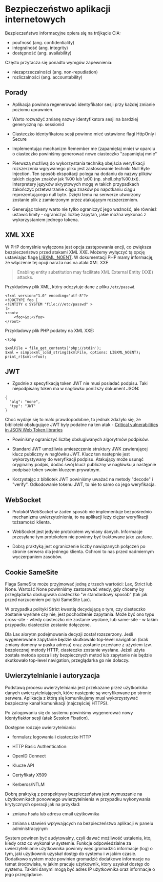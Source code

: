 # Bezpieczeństwo aplikacji internetowych

Bezpieczeństwo informacyjne opiera się na trójkącie CIA:
* poufność (ang. confidentiality)
* integralność (ang. integrity)
* dostępność (ang. availability)

Często przytacza się ponadto wymgów zapewnienia:
* niezaprzeczalności (ang. non-repudiation)
* rozliczalności (ang. accountability)

## Porady

* Aplikacja powinna regenerować identyfikator sesji przy każdej zmianie poziomu uprawnień.

* Warto rozważyć zmianę nazwy identyfikatora sesji na bardziej generyczną np. sessionid

* Ciasteczko identyfikatora sesji powinno mieć ustawione flagi HttpOnly i Secure

* Implementując mechanizm Remember me (zapamiętaj mnie) w oparciu o ciasteczko powiniśmy generować nowe ciasteczko "zapamiętaj mnie"

* Pierwszą możliwą do wykorzystania techniką obejścia weryfikacji rozszerzenia wgrywanego pliku jest zastosowanie techniki Null Byte Injection.
Ten sposób ekspoitacji polega na dodaniu do nazwy plików takich ciągów znaków jak %00 lub \x00 (np. shell.php%00.txt).
Interpretery języków skryptowych mogą w takich przypadkach zakończyć przetwarzanie ciągu znaków po napotkaniu ciągu reprezentującego null byte.
Dzięki temu na serwerze utworzony zostanie plik z zamierzonym przez atakującym rozszerzeniem.

* Generując tokeny warto nie tylko ograniczyć jego ważność, ale również ustawić limity - ograniczyć liczbę zapytań, jakie można wykonać z wykorzystaniem jednego tokena.

## XML XXE

W PHP domyślnie wyłączona jest opcja zastępowania encji, co zwiększa bezpieczeństwo przed atakami XML XXE.
Możemy wyłączyć tą opcję ustawiając flagę [LIBXML_NOENT](https://www.php.net/manual/en/libxml.constants.php#constant.libxml-noent).
W dokumentacji PHP mamy informację, że włączenie tej opcji naraża nas na ataki XML XXE
> Enabling entity substitution may facilitate XML External Entity (XXE) attacks.

Przykładowy plik XML, który odczytuje dane z pliku `/etc/passwd`.
```
<?xml version="1.0" encoding="utf-8"?>
<!DOCTYPE foo [
<!ENTITY x SYSTEM "file:///etc/passwd" >
]>
<root>
    <foo>&x;</foo>
</root>
```

Przykładowy plik PHP podatny na XML XXE:
```
<?php

$xmlFile = file_get_contents('php://stdin');
$xml = simplexml_load_string($xmlFile, options: LIBXML_NOENT);
print_r($xml->foo);
```

## JWT

* Zgodnie z specyfikacją token JWT nie musi posiadać podpisu. Taki niepodpisany token ma w nagłówku poniższy dokument JSON:

```
{
  "alg": "none",
  "typ": "JWT"
}
```

Choć wydaje się to mało prawdopodobne, to jednak zdażyło się, że biblioteki obsługujące JWT były podatne na ten atak - [Critical vulnerabilities in JSON Web Token libraries](https://auth0.com/blog/critical-vulnerabilities-in-json-web-token-libraries/)

* Powiniśmy ograniczyć liczbę obsługiwanych algorytmów podpisów.

* Standard JWT umożliwia umieszczenie struktury JWK zawierającej klucz publiczny w nagłówku JWT. Klucz ten następnie jest wykorzystywany do weryfikacji podpisu. Atakujący może usunąć oryginalny podpis, dodać swój klucz publiczny w nagłówku,a następnie podpisać token swoim kluczem prywatnym.

* Korzystając z bibliotek JWT powiniśmy uważać na metody "decode" i "verify". Odkodowanie tokenu JWT, to nie to samo co jego weryfikacja.

## WebSocket

* Protokół WebSocket w żaden sposób nie implementuje bezpośrednio mechanizmu uwierzytelnienia, to na aplikacji leży ciężar weryfikacji tożsamości klienta.

* WebSocket jest jedynie protokołem wymiany danych. Informacje przesyłane tym protokołem nie powinny być traktowane jako zaufane.

* Dobrą praktyką jest ograniczenie liczby nawiązanych połączeń po stronie serwera dla jednego klienta. Ochroni to nas przed nadmiernym wyczerpaniem zasobów.

## Cookie SameSite

Flaga SameSite może przyjmować jedną z trzech wartości: Lax, Strict lub None.
Wartość None powinniśmy zastosować wtedy, gdy chcemy by przeglądarka obsługiwała ciasteczko "w standardowy sposób" (tak jak przed narzuceniem polityki SameSite Lax).

W przypadku polityki Strict kwestią decydującą o tym, czy ciasteczko zostanie wysłane czy nie, jest pochodzenie zapytania.
Może być ono typu cross-site - wtedy ciasteczko nie zostanie wysłane, lub same-site - w takim przypadku ciasteczko zostanie dołączone.

Dla Lax alorytm podejmowania decyzji został rozszerzony.
Jeśli wygenerowane zapytanie będzie skutkowało top-level navigation (brak zmiany domeny w pasku adresu)
oraz zostanie przesłane z użyciem tzw. bezpiecznej metody HTTP, ciasteczko zostanie wysłane.
Jeżeli użyta została metoda spoza listy bezpiecznych metod lub zapytanie nie będzie skutkowało top-level navigation, przeglądarka go nie dołaczy.

## Uwierzytelnianie i autoryzacja

Podstawą procesu uwierzytelniania jest przekazane przez użytkonkika danych uwierzytelniających,
które następnie są weryfikowane po stronie serwera.
Aplikacja z którą się komunikujemy musi wykorzystywać bezpieczny kanał komunikacji (najczęściej HTTPS).

Po zalogowaniu się do systemu powiniśmy wygenerować nowy identyfiaktor sesji (atak Session Fixation).

Dostępne rodzaje uwierzytelniania:

* formularz logowania i ciasteczko HTTP

* HTTP Basic Authentication

* OpenID Connect

* Klucze API

* Certyfikaty X509

* Kerberos/NTLM


Dobrą praktyką z perspektywy bezpieczeństwa jest wymuszanie na użytkownikach ponownego uwierzytelnienia w przypadku wykonywania krytycznych operacji jak na przykład:

* zmiana hsała lub adresu email użytkownika

* zmiana ustawień wpływających na bezpieczeństwo aplikacji w panelu administracyjnym


System powinen być audytowalny, czyli dawać możliwość ustalenia, kto, kiedy oraz co wykonał w systemie.
Funkcje odpowiedzialne za uwierzytelnianie użytkownika powinny więc gromadzić informacje (log) o tym, jaki użytkownik uzyskał dostęp do systemu i w jakim czasie.
Dodatkowo system może powinien gromadzić dodatkowe informacje na temat środowiska, w jakim pracuje użytkownik, ktory uzyskał dostęp do systemu.
Takimi danymi mogą być adres IP użytkownika oraz informacje o jego przeglądarce.

